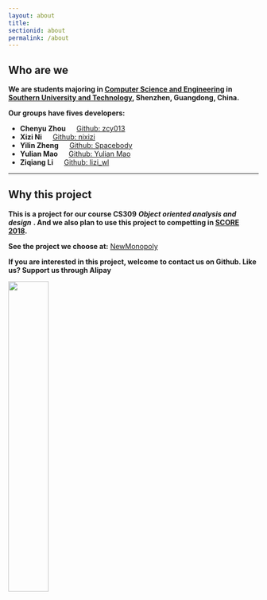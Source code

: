 ```yaml
---
layout: about
title:
sectionid: about
permalink: /about
---
```


## Who are we

**We are students majoring in <a href="http://cse.sustc.edu.cn">Computer Science and Engineering</a> in <a href="http://www.sustc.edu.cn">Southern University and Technology</a>, Shenzhen, Guangdong, China.**

**Our groups have fives developers:**


- **Chenyu Zhou** &emsp; [Github: zcy013](https://github.com/zcy013) 
- **Xizi Ni** &emsp; [Github: nixizi](https://github.com/nixizi)
- **Yilin Zheng** &emsp; [Github: Spacebody](https://github.com/Spacebody)
- **Yulian Mao** &emsp; [Github: Yulian Mao](https://github.com/MintMao)
- **Ziqiang Li** &emsp; [Github: lizi_wl](https://github.com/liziwl)

---

## Why this project

**This is a project for our course CS309** ***Object oriented analysis and design*** **. And we also plan to use this project to competting in [SCORE 2018](http://score-contest.org/2018/index.php).**

**See the project we choose at:** [NewMonopoly](http://score-contest.org/2018/projects/newmonopoly.php)


**If you are interested in this project, welcome to contact us on Github. Like us? Support us through Alipay**

<img src="../img/pay.jpg" width="40%" height="40%" />